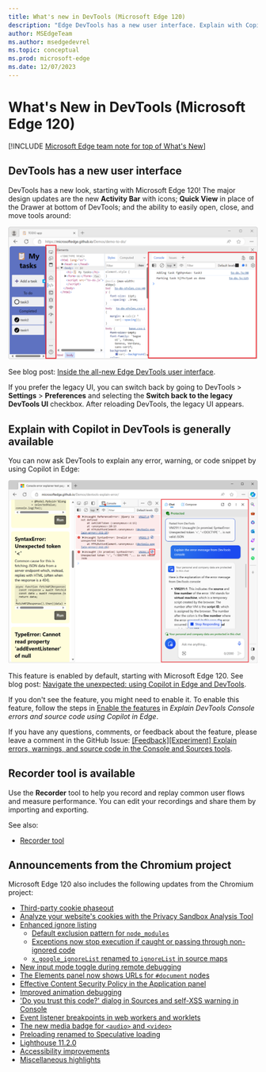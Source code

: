 ```yaml
---
title: What's new in DevTools (Microsoft Edge 120)
description: "Edge DevTools has a new user interface. Explain with Copilot in DevTools is generally available. New Recorder tool to record and replay common user flows and measure performance. And more."
author: MSEdgeTeam
ms.author: msedgedevrel
ms.topic: conceptual
ms.prod: microsoft-edge
ms.date: 12/07/2023
---
```

# What's New in DevTools (Microsoft Edge 120)

[!INCLUDE [Microsoft Edge team note for top of What's New](../../includes/edge-whats-new-note.md)]


<!-- ====================================================================== -->
## DevTools has a new user interface

DevTools has a new look, starting with Microsoft Edge 120!  The major design updates are the new **Activity Bar** with icons; **Quick View** in place of the Drawer at bottom of DevTools; and the ability to easily open, close, and move tools around:

![Updated DevTools UI](./devtools-120-images/new-devtools-ui.png)

See blog post: [Inside the all-new Edge DevTools user interface](https://blogs.windows.com/msedgedev/2023/12/20/inside-the-all-new-edge-devtools-ui/).

If you prefer the legacy UI, you can switch back by going to DevTools > **Settings** > **Preferences** and selecting the **Switch back to the legacy DevTools UI** checkbox.  After reloading DevTools, the legacy UI appears.


<!-- ====================================================================== -->
## Explain with Copilot in DevTools is generally available

You can now ask DevTools to explain any error, warning, or code snippet by using Copilot in Edge:

![Explain with Copilot in DevTools](./devtools-120-images/copilot-error-explanation.png)

This feature is enabled by default, starting with Microsoft Edge 120.  See blog post: [Navigate the unexpected: using Copilot in Edge and DevTools](https://blogs.windows.com/msedgedev/2023/12/14/navigate-the-unexpected-using-copilot-in-edge-and-devtools/).

If you don't see the feature, you might need to enable it.  To enable this feature, follow the steps in [Enable the features](../../../experimental-features/copilot-explain.md#enable-the-features) in _Explain DevTools Console errors and source code using Copilot in Edge_.

If you have any questions, comments, or feedback about the feature, please leave a comment in the GitHub Issue: [\[Feedback\]\[Experiment\] Explain errors, warnings, and source code in the Console and Sources tools](https://github.com/MicrosoftEdge/DevTools/issues/203).


<!-- ====================================================================== -->
## Recorder tool is available

Use the **Recorder** tool to help you record and replay common user flows and measure performance.  You can edit your recordings and share them by importing and exporting. 

See also:
* [Recorder tool](https://developer.chrome.com/docs/devtools/recorder)


<!-- ====================================================================== -->
## Announcements from the Chromium project

Microsoft Edge 120 also includes the following updates from the Chromium project:

* [Third-party cookie phaseout](https://developer.chrome.com/blog/new-in-devtools-120#3pc)
* [Analyze your website's cookies with the Privacy Sandbox Analysis Tool](https://developer.chrome.com/blog/new-in-devtools-120#ps-analysis-tool)
* [Enhanced ignore listing](https://developer.chrome.com/blog/new-in-devtools-120#ignore-listing)
   * [Default exclusion pattern for `node_modules`](https://developer.chrome.com/blog/new-in-devtools-120#default-regex)
   * [Exceptions now stop execution if caught or passing through non-ignored code](https://developer.chrome.com/blog/new-in-devtools-120#exceptions)
   * [`x_google_ignoreList` renamed to `ignoreList` in source maps](https://developer.chrome.com/blog/new-in-devtools-120#ignore-list-spec)
* [New input mode toggle during remote debugging](https://developer.chrome.com/blog/new-in-devtools-120#remote-input-mode)
* [The Elements panel now shows URLs for `#document` nodes](https://developer.chrome.com/blog/new-in-devtools-120#document-urls)
* [Effective Content Security Policy in the Application panel](https://developer.chrome.com/blog/new-in-devtools-120#csp)
* [Improved animation debugging](https://developer.chrome.com/blog/new-in-devtools-120#animations)
* ['Do you trust this code?' dialog in Sources and self-XSS warning in Console](https://developer.chrome.com/blog/new-in-devtools-120#self-xss)
* [Event listener breakpoints in web workers and worklets](https://developer.chrome.com/blog/new-in-devtools-120#worker-breakpoints)
* [The new media badge for `<audio>` and `<video>`](https://developer.chrome.com/blog/new-in-devtools-120#media)
* [Preloading renamed to Speculative loading](https://developer.chrome.com/blog/new-in-devtools-120#speculative-loading)
* [Lighthouse 11.2.0](https://developer.chrome.com/blog/new-in-devtools-120#lighthouse)
* [Accessibility improvements](https://developer.chrome.com/blog/new-in-devtools-120#accessibility)
* [Miscellaneous highlights](https://developer.chrome.com/blog/new-in-devtools-120#misc)
<!-- todo: maybe remove some links -->



<!-- ====================================================================== -->
<!-- uncomment if content is copied from developer.chrome.com to this page -->

<!-- > [!NOTE]
> Portions of this page are modifications based on work created and [shared by Google](https://developers.google.com/terms/site-policies) and used according to terms described in the [Creative Commons Attribution 4.0 International License](https://creativecommons.org/licenses/by/4.0).
> The original page for announcements from the Chromium project is [What's New in DevTools (Chrome 120)](https://developer.chrome.com/blog/new-in-devtools-120) and is authored by [Sofia Emelianova](https://developers.google.com/web/resources/contributors) (Senior Technical Writer working on Chrome DevTools at Google). -->


<!-- ====================================================================== -->
<!-- uncomment if content is copied from developer.chrome.com to this page -->

<!-- [![Creative Commons License](../../../../media/cc-logo/88x31.png)](https://creativecommons.org/licenses/by/4.0)
This work is licensed under a [Creative Commons Attribution 4.0 International License](https://creativecommons.org/licenses/by/4.0). -->
